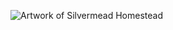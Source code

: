![Artwork of Silvermead Homestead](https://user-images.githubusercontent.com/80140260/110196975-54f0d780-7e9c-11eb-9f3f-1245a4b70405.PNG)
